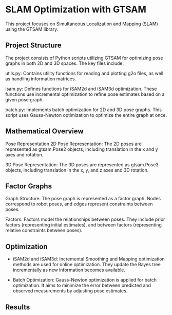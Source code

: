 # SLAM Optimization with GTSAM
This project focuses on Simultaneous Localization and Mapping (SLAM) using the GTSAM library. 

## Project Structure
The project consists of Python scripts utilizing GTSAM for optimizing pose graphs in both 2D and 3D spaces. The key files include:

utils.py: Contains utility functions for reading and plotting g2o files, as well as handling information matrices.

isam.py: Defines functions for iSAM2d and iSAM3d optimization. These functions use incremental optimization to refine pose estimates based on a given pose graph.

batch.py: Implements batch optimization for 2D and 3D pose graphs. This script uses Gauss-Newton optimization to optimize the entire graph at once.

## Mathematical Overview

Pose Representation
2D Pose Representation: The 2D poses are represented as gtsam.Pose2 objects, including translation in the x and y axes and rotation.

3D Pose Representation: The 3D poses are represented as gtsam.Pose3 objects, including translation in the x, y, and z axes and 3D rotation.

## Factor Graphs
Graph Structure: The pose graph is represented as a factor graph. Nodes correspond to robot poses, and edges represent constraints between poses.

Factors: Factors model the relationships between poses. They include prior factors (representing initial estimates), and between factors (representing relative constraints between poses).

## Optimization
- iSAM2d and iSAM3d: Incremental Smoothing and Mapping optimization methods are used for online optimization. They update the Bayes tree incrementally as new information becomes available.

- Batch Optimization: Gauss-Newton optimization is applied for batch optimization. It aims to minimize the error between predicted and observed measurements by adjusting pose estimates.


## Results
